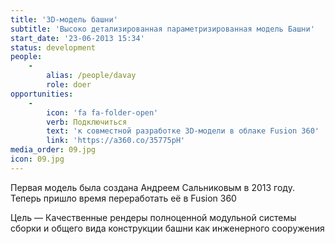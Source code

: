 ```yaml
---
title: '3D-модель башни'
subtitle: 'Высоко детализированная параметризированная модель Башни'
start_date: '23-06-2013 15:34'
status: development
people:
    -
        alias: /people/davay
        role: doer
opportunities:
    -
        icon: 'fa fa-folder-open'
        verb: Подключиться
        text: 'к совместной разработке 3D-модели в облаке Fusion 360'
        link: 'https://a360.co/35775pH'
media_order: 09.jpg
icon: 09.jpg
---
```


Первая модель была создана Андреем Сальниковым в 2013 году. Теперь пришло время переработать её в Fusion 360 

Цель — Качественные рендеры полноценной модульной системы сборки и общего вида конструкции башни как инженерного сооружения